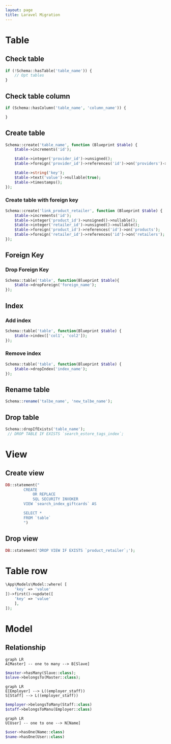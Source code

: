 ```yaml
---
layout: page
title: Laravel Migration
---
```


# Table

## Check table

```php
if (!Schema::hasTable('table_name')) {
	// Opt tables
}
```

## Check table column
```php
if (Schema::hasColumn('table_name', 'column_name')) {

}
```


## Create table
```php
Schema::create('table_name', function (Blueprint $table) {
    $table->increments('id');

    $table->integer('provider_id')->unsigned();
    $table->foreign('provider_id')->references('id')->on('providers')->onDelete('cascade');

    $table->string('key');
    $table->text('value')->nullable(true);
    $table->timestamps();
});
```

### Create table with foreign key

```php
Schema::create('link_product_retailer', function (Blueprint $table) {
    $table->increments('id');
    $table->integer('product_id')->unsigned()->nullable();
    $table->integer('retailer_id')->unsigned()->nullable();
    $table->foreign('product_id')->references('id')->on('products');
    $table->foreign('retailer_id')->references('id')->on('retailers');
});
```

## Foreign Key

### Drop Foreign Key
```php
Schema::table('table', function(Blueprint $table){
    $table->dropForeign('foreign_name');
});
```

## Index
### Add index
```php
Schema::table('table', function(Blueprint $table) {
    $table->index(['col1', 'col2']);
});
```

### Remove index
```php
Schema::table('table', function(Blueprint $table) {
    $table->dropIndex('index_name');
});
```

## Rename table
```php
Schema::rename('talbe_name', 'new_talbe_name');
```

## Drop table
```php
Schema::dropIfExists('table_name');
 // DROP TABLE IF EXISTS `search_estore_tags_index`;
```

# View

## Create view
```php
DB::statement("
        CREATE 
            OR REPLACE 
            SQL SECURITY INVOKER
        VIEW `search_index_giftcards` AS

        SELECT * 
        FROM `table`
        ")

```
## Drop view
```php
DB::statement('DROP VIEW IF EXISTS `product_retailer`;');
```

# Table row
```php
\App\Models\Model::where( [
    'key' => 'value'
])->first()->update([
    'key' => 'value'
    ],
]);
```


# Model

## Relationship


```mermaid
graph LR
A[Master] -- one to many --> B[Slave]
```

```php
$master->hasMany(Slave::class);
$slave->belongsTo(Master::class);
```

```mermaid
graph LR
E[Employer] --> L((employer_staff))
S[Staff] --> L((employer_staff))
```

```php
$employer->belongsToMany(Staff::class)
$staff->belongsToManu(Employer::class)
```

```mermaid
graph LR
U[User] -- one to one --> N[Name]
```

```php
$user->hasOne(Name::class)
$name->hasOne(User::class)
```
